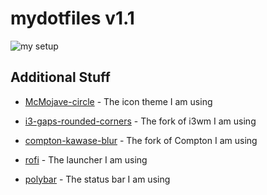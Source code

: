 # mydotfiles v1.1

![my setup](https://github.com/turing753/mydotfiles/preview1234.png)

## Additional Stuff
* [McMojave-circle] - The icon theme I am using
* [i3-gaps-rounded-corners] - The fork of i3wm I am using
* [compton-kawase-blur] - The fork of Compton I am using
* [rofi] - The launcher I am using
* [polybar] - The status bar I am using

   [McMojave-circle]: <https://www.gnome-look.org/p/1305429/>
   [i3-gaps-rounded-corners]: <https://github.com/resloved/i3>
   [compton-kawase-blur]: <https://github.com/GabrielTenma/compton-kawase-blur>
   [rofi]: <https://github.com/davatorium/rofi>
   [polybar]: <https://polybar.github.io/>
   
